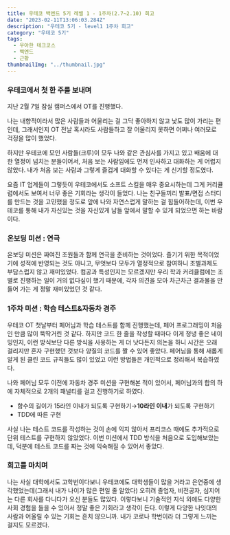 ```yaml
---
title: 우테코 백엔드 5기 레벨 1 - 1주차(2.7~2.10) 회고
date: "2023-02-11T13:06:03.284Z"
description: "우테코 5기 - level1 1주차 회고"
category: "우테코 5기"
tags:
  - 우아한 테크코스
  - 백엔드
  - 근황
thumbnailImg: "../thumbnail.jpg"
---
```


### 우테코에서 첫 한 주를 보내며

지난 2월 7일 잠실 캠퍼스에서 OT를 진행했다.

나는 내향적이라서 많은 사람들과 어울리는 걸 그닥 좋아하지 않고 낯도 많이 가리는 편인데, 그래서인지 OT 전날 혹시라도 사람들하고 잘 어울리지 못하면 어쩌나 여러모로 걱정을 많이 했었다.

하지만 우테코에 모인 사람들(크루)이 모두 나와 같은 관심사를 가지고 있고 배움에 대한 열정이 넘치는 분들이어서, 처음 보는 사람임에도 먼저 인사하고 대화하는 게 어렵지 않았다. 내가 처음 보는 사람과 그렇게 즐겁게 대화할 수 있다는 게 신기할 정도였다.

요즘 IT 업계들이 그렇듯이 우테코에서도 소프트 스킬을 매우 중요시하는데 그게 커리큘럼에서도 보여서 너무 좋은 기회라는 생각이 들었다. 나는 친구들끼리 발표/면접 스터디를 만드는 것을 고민했을 정도로 앞에 나와 자연스럽게 말하는 걸 힘들어하는데, 이번 우테코를 통해 내가 자신있는 것을 자신있게 남들 앞에서 말할 수 있게 되었으면 하는 바람이다.

### 온보딩 미션 : 연극

온보딩 미션은 짜여진 조원들과 함께 연극을 준비하는 것이었다. 즐기기 위한 목적이었기에 성적에 반영되는 것도 아니고, 무엇보다 모두가 열정적으로 참여하니 조별과제도 부담스럽지 않고 재미있었다. 컴공과 특성인지는 모르겠지만 우리 학과 커리큘럼에는 조별로 진행하는 일이 거의 없다싶이 했기 때문에, 각자 의견을 모아 차근차근 결과물을 만들어 가는 게 정말 재미있었던 것 같다.

### 1주차 미션 : 학습 테스트&자동차 경주

우테코 OT 첫날부터 페어님과 학습 테스트를 함께 진행했는데, 페어 프로그래밍이 처음인 만큼 많이 뚝딱거린 것 같다. 하지만 코드 한 줄을 작성할 때마다 이게 정녕 좋은 네이밍인지, 이런 방식보단 다른 방식을 사용하는 게 더 낫다든지 의논을 하니 시간은 오래 걸리지만 혼자 구현했던 것보다 양질의 코드를 짤 수 있어 좋았다. 페어님을 통해 새롭게 알게 된 클린 코드 규칙들도 많이 있었고 이런 방법들은 개인적으로 정리해서 복습하였다.

나와 페어님 모두 이전에 자동차 경주 미션을 구현해본 적이 있어서, 페어님과의 합의 하에 자체적으로 2개의 패널티를 걸고 진행하기로 하였다.

- 함수의 길이가 15라인 이내가 되도록 구현하기→**10라인 이내**가 되도록 구현하기
- TDD에 따른 구현

사실 나는 테스트 코드를 작성하는 것이 손에 익지 않아서 프리코스 때에도 추가적으로 단위 테스트를 구현하지 않았었다. 이번 미션에서 TDD 방식을 처음으로 도입해보았는데, 덕분에 테스트 코드를 짜는 것에 익숙해질 수 있어서 좋았다.

### 회고를 마치며

나는 사실 대학에서도 고학번이다보니 우테코에도 대학생들이 많을 거라고 은연중에 생각했었는데(그래서 내가 나이가 많은 편일 줄 알았다) 오히려 졸업자, 비전공자, 심지어는 다른 회사를 다니다가 오신 분들도 많았다. 이렇다보니 기술적인 지식 외에도 다양한 사회 경험을 들을 수 있어서 정말 좋은 기회라고 생각이 든다. 이렇게 다양한 나잇대의 사람과 어울릴 수 있는 기회는 흔치 않으니까. 내가 코로나 학번이라 더 그렇게 느끼는 걸지도 모르겠다.
